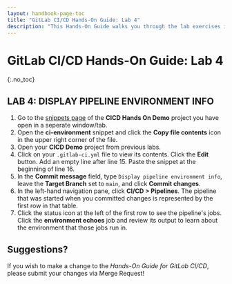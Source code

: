 ```yaml
---
layout: handbook-page-toc
title: "GitLab CI/CD Hands-On Guide: Lab 4"
description: "This Hands-On Guide walks you through the lab exercises in the GitLab CI/CD course."
---
```

# GitLab CI/CD Hands-On Guide: Lab 4
{:.no_toc}

## LAB 4: DISPLAY PIPELINE ENVIRONMENT INFO

1. Go to the [snippets page](https://ilt.gitlabtraining.cloud/professional-services-classes/gitlab-ci-cd/gitlab-cicd-hands-on-demo/-/snippets) of the **CICD Hands On Demo** project you have open in a seperate window/tab.
1. Open the **ci-environment** snippet and click the **Copy file contents** icon in the upper right corner of the file.
1. Open your **CICD Demo** project from previous labs.
1. Click on your `.gitlab-ci.yml` file to view its contents. Click the **Edit** button. Add an empty line after line 15. Paste the snippet at the beginning of line 16.
1. In the **Commit message** field, type `Display pipeline environment info`, leave the **Target Branch** set to `main`, and click **Commit changes**.
1. In the left-hand navigation pane, click **CI/CD > Pipelines**. The pipeline that was started when you committed changes is represented by the first row in that table.
1. Click the status icon at the left of the first row to see the pipeline's jobs. Click the **environment echoes** job and review its output to learn about the environment that those jobs run in.

## Suggestions?

If you wish to make a change to the *Hands-On Guide for GitLab CI/CD*, please submit your changes via Merge Request!
